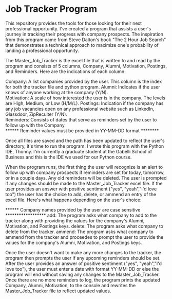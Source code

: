 # Job Tracker Program

This repository provides the tools for those looking for their next professional opportunity.  I've created a program that assists a user's journey in tracking their progress with company prospects.  The inspiration from this program came from Steve Dalton's book "The 2 Hour Job Search" that demonstrates a technical approach to maximize one's probability of landing a professional opportunity.

The Master_Job_Tracker is the excel file that is written to and read by the program and consists of 5 columns, Company, Alumni, Motivation, Postings, and Reminders.  Here are the indications of each column:

Company: A list companies provided by the user.  This column is the index for both the tracker file and python program.
Alumni: Indicates if the user knows of anyone working at the company (Y/N).  
Motivation: A scale of how interested the user is in the company.  The levels are High, Medium, or Low (H/M/L). 
Postings: Indication if the company has any job vacancies open on any professional website such as LinkedIn, Glassdoor, ZipRecuiter (Y/N).  
Reminders: Consists of dates that serve as reminders set by the user to follow up with the Company.  
****** Reminder values must be provided in YY-MM-DD format ********

Once all files are saved and the path has been updated to reflect the user's directory, it's time to run the program.  I wrote this program with the Python IDE, Thonny.  I'm currently a graduate student at the Gabelli School of Business and this is the IDE we used for our Python course.

When the program runs, the first thing the user will recognize is an alert to follow up with company prospects if reminders are set for today, tomorrow, or in a couple days.  Any old reminders will be deleted.  The user is prompted if any changes should be made to the Master_Job_Tracker excel file.  If the user provides an answer with positive sentiment ("yes", "yeah","I'd love too") the user has the choice to add, delete, or ammend an entry of the excel file.  Here's what happens depending on the user's choice:


****** Company names provided by the user are case sensitive ******************
add: The program asks what company to add to the tracker along with providing the values for the company's Alumni, Motivation, and Postings keys.
delete: The program asks what company to delete from the tracker.
ammend: The program asks what company to ammend from the tracker and proceedes to prompt the user to provide the values for the company's Alumni, Motivation, and Postings keys.

Once the user doesn't want to make any more changes to the tracker, the program then prompts the user if any upcoming reminders should be set.  After the user provides an answer of positive sentiment ("yes", "yeah","I'd love too"), the user must enter a date with format YY-MM-DD or else the program will end without saving any changes to the Master_Job_Tracker.  Once there are no more reminders to log, the program prints the updated Company, Alumni, Motivation,  to the console and rewrites the Master_Job_Tracker file to reflect updated values.  


